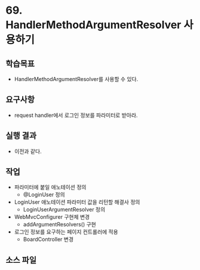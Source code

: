 # 69. HandlerMethodArgumentResolver 사용하기

## 학습목표

- HandlerMethodArgumentResolver를 사용할 수 있다. 

## 요구사항

- request handler에서 로그인 정보를 파라미터로 받아라.

## 실행 결과

- 이전과 같다.

## 작업

- 파라미터에 붙일 애노테이션 정의
  - @LoginUser 정의 
- LoginUser 애노테이션 파라미터 값을 리턴할 해결사 정의 
  - LoginUserArgumentResolver 정의 
- WebMvcConfigurer 구현체 변경
  - addArgumentResolvers() 구현
- 로그인 정보를 요구하는 페이지 컨트롤러에 적용
  - BoardController 변경
  
## 소스 파일

